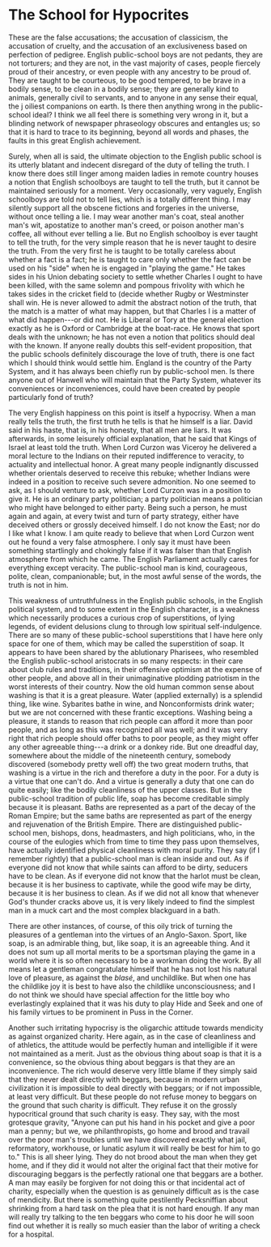 # The School for Hypocrites

These are the false accusations; the accusation of classicism, the accusation of cruelty, and the accusation of an exclusiveness based on perfection of pedigree. English public-school boys are not pedants, they are not torturers; and they are not, in the vast majority of cases, people fiercely proud of their ancestry, or even people with any ancestry to be proud of. They are taught to be courteous, to be good tempered, to be brave in a bodily sense, to be clean in a bodily sense; they are generally kind to animals, generally civil to servants, and to anyone in any sense their equal, the j oiliest companions on earth. Is there then anything wrong in the public-school ideal? I think we all feel there is something very wrong in it, but a blinding network of newspaper phraseology obscures and entangles us; so that it is hard to trace to its beginning, beyond all words and phases, the faults in this great English achievement.

Surely, when all is said, the ultimate objection to the English public school is its utterly blatant and indecent disregard of the duty of telling the truth. I know there does still linger among maiden ladies in remote country houses a notion that English schoolboys are taught to tell the truth, but it cannot be maintained seriously for a moment. Very occasionally, very vaguely, English schoolboys are told not to tell lies, which is a totally different thing. I may silently support all the obscene fictions and forgeries in the universe, without once telling a lie. I may wear another man's coat, steal another man's wit, apostatize to another man's creed, or poison another man's coffee, all without ever telling a lie. But no English schoolboy is ever taught to tell the truth, for the very simple reason that he is never taught to desire the truth. From the very first he is taught to be totally careless about whether a fact is a fact; he is taught to care only whether the fact can be used on his "side" when he is engaged in "playing the game." He takes sides in his Union debating society to settle whether Charles I ought to have been killed, with the same solemn and pompous frivolity with which he takes sides in the cricket field to (decide whether Rugby or Westminster shall win. He is never allowed to admit the abstract notion of the truth, that the match is a matter of what may happen, but that Charles I is a matter of what did happen---or did not. He is Liberal or Tory at the general election exactly as he is Oxford or Cambridge at the boat-race. He knows that sport deals with the unknown; he has not even a notion that politics should deal with the known. If anyone really doubts this self-evident proposition, that the public schools definitely discourage the love of truth, there is one fact which I should think would settle him. England is the country of the Party System, and it has always been chiefly run by public-school men. Is there anyone out of Hanwell who will maintain that the Party System, whatever its conveniences or inconveniences, could have been created by people particularly fond of truth?

The very English happiness on this point is itself a hypocrisy. When a man really tells the truth, the first truth he tells is that he himself is a liar. David said in his haste, that is, in his honesty, that all men are liars. It was afterwards, in some leisurely official explanation, that he said that Kings of Israel at least told the truth. When Lord Curzon was Viceroy he delivered a moral lecture to the Indians on their reputed indifference to veracity, to actuality and intellectual honor. A great many people indignantly discussed whether orientals deserved to receive this rebuke; whether Indians were indeed in a position to receive such severe admonition. No one seemed to ask, as I should venture to ask, whether Lord Curzon was in a position to give it. He is an ordinary party politician; a party politician means a politician who might have belonged to either party. Being such a person, he must again and again, at every twist and turn of party strategy, either have deceived others or grossly deceived himself. I do not know the East; nor do I like what I know. I am quite ready to believe that when Lord Curzon went out he found a very false atmosphere. I only say it must have been something startlingly and chokingly false if it was falser than that English atmosphere from which he came. The English Parliament actually cares for everything except veracity. The public-school man is kind, courageous, polite, clean, companionable; but, in the most awful sense of the words, the truth is not in him.

This weakness of untruthfulness in the English public schools, in the English political system, and to some extent in the English character, is a weakness which necessarily produces a curious crop of superstitions, of lying legends, of evident delusions clung to through low spiritual self-indulgence. There are so many of these public-school superstitions that I have here only space for one of them, which may be called the superstition of soap. It appears to have been shared by the ablutionary Pharisees, who resembled the English public-school aristocrats in so many respects: in their care about club rules and traditions, in their offensive optimism at the expense of other people, and above all in their unimaginative plodding patriotism in the worst interests of their country. Now the old human common sense about washing is that it is a great pleasure. Water (applied externally) is a splendid thing, like wine. Sybarites bathe in wine, and Nonconformists drink water; but we are not concerned with these frantic exceptions. Washing being a pleasure, it stands to reason that rich people can afford it more than poor people, and as long as this was recognized all was well; and it was very right that rich people should offer baths to poor people, as they might offer any other agreeable thing---a drink or a donkey ride. But one dreadful day, somewhere about the middle of the nineteenth century, somebody discovered (somebody pretty well off) the two great modern truths, that washing is a virtue in the rich and therefore a duty in the poor. For a duty is a virtue that one can't do. And a virtue is generally a duty that one can do quite easily; like the bodily cleanliness of the upper classes. But in the public-school tradition of public life, soap has become creditable simply because it is pleasant. Baths are represented as a part of the decay of the Roman Empire; but the same baths are represented as part of the energy and rejuvenation of the British Empire. There are distinguished public-school men, bishops, dons, headmasters, and high politicians, who, in the course of the eulogies which from time to time they pass upon themselves, have actually identified physical cleanliness with moral purity. They say (if I remember rightly) that a public-school man is clean inside and out. As if everyone did not know that while saints can afford to be dirty, seducers have to be clean. As if everyone did not know that the harlot must be clean, because it is her business to captivate, while the good wife may be dirty, because it is her business to clean. As if we did not all know that whenever God's thunder cracks above us, it is very likely indeed to find the simplest man in a muck cart and the most complex blackguard in a bath.

There are other instances, of course, of this oily trick of turning the pleasures of a gentleman into the virtues of an Anglo-Saxon. Sport, like soap, is an admirable thing, but, like soap, it is an agreeable thing. And it does not sum up all mortal merits to be a sportsman playing the game in a world where it is so often necessary to be a workman doing the work. By all means let a gentleman congratulate himself that he has not lost his natural love of pleasure, as against the *blasé*, and unchildlike. But when one has the childlike joy it is best to have also the childlike unconsciousness; and I do not think we should have special affection for the little boy who everlastingly explained that it was his duty to play Hide and Seek and one of his family virtues to be prominent in Puss in the Corner.

Another such irritating hypocrisy is the oligarchic attitude towards mendicity as against organized charity. Here again, as in the case of cleanliness and of athletics, the attitude would be perfectly human and intelligible if it were not maintained as a merit. Just as the obvious thing about soap is that it is a convenience, so the obvious thing about beggars is that they are an inconvenience. The rich would deserve very little blame if they simply said that they never dealt directly with beggars, because in modern urban civilization it is impossible to deal directly with beggars; or if not impossible, at least very difficult. But these people do not refuse money to beggars on the ground that such charity is difficult. They refuse it on the grossly hypocritical ground that such charity is easy. They say, with the most grotesque gravity, "Anyone can put his hand in his pocket and give a poor man a penny; but we, we philanthropists, go home and brood and travail over the poor man's troubles until we have discovered exactly what jail, reformatory, workhouse, or lunatic asylum it will really be best for him to go to." This is all sheer lying. They do not brood about the man when they get home, and if they did it would not alter the original fact that their motive for discouraging beggars is the perfectly rational one that beggars are a bother. A man may easily be forgiven for not doing this or that incidental act of charity, especially when the question is as genuinely difficult as is the case of mendicity. But there is something quite pestilently Pecksniffian about shrinking from a hard task on the plea that it is not hard enough. If any man will really try talking to the ten beggars who come to his door he will soon find out whether it is really so much easier than the labor of writing a check for a hospital.

